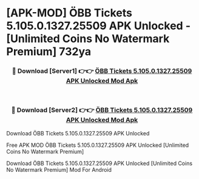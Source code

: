 # [APK-MOD] ÖBB Tickets 5.105.0.1327.25509 APK Unlocked - [Unlimited Coins No Watermark Premium] 732ya



<div align="center">
<h3>🔴 Download [Server1] 👉👉 <a href="https://momento.my/?title=ÖBB_Tickets_5.105.0.1327.25509_APK_Unlocked">ÖBB Tickets 5.105.0.1327.25509 APK Unlocked Mod Apk</a></h3><br>

<h3>🔴 Download [Server2] 👉👉 <a href="https://momento.my/?title=ÖBB_Tickets_5.105.0.1327.25509_APK_Unlocked">ÖBB Tickets 5.105.0.1327.25509 APK Unlocked Mod Apk</a></h3>
</div>



Download ÖBB Tickets 5.105.0.1327.25509 APK Unlocked 

Free APK MOD ÖBB Tickets 5.105.0.1327.25509 APK Unlocked [Unlimited Coins No Watermark Premium]

Download ÖBB Tickets 5.105.0.1327.25509 APK Unlocked [Unlimited Coins No Watermark Premium] Mod For Android
